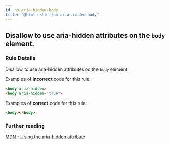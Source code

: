 ```yaml
---
id: no-aria-hidden-body
title: "@html-eslint/no-aria-hidden-body"
---
```


## Disallow to use aria-hidden attributes on the `body` element.

### Rule Details

Disallow to use aria-hidden attributes on the `body` element.

Examples of **incorrect** code for this rule:

```html
<body aria-hidden>
<body aria-hidden="true">
```

Examples of **correct** code for this rule:

```html
<body></body>
```

### Further reading

[MDN - Using the aria-hidden attribute](https://developer.mozilla.org/en-US/docs/Web/Accessibility/ARIA/ARIA_Techniques/Using_the_aria-hidden_attribute)
